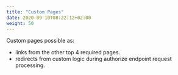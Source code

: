 ```yaml
---
title: "Custom Pages"
date: 2020-09-10T08:22:12+02:00
weight: 50
---
```


Custom pages possible as:
* links from the other top 4 required pages.
* redirects from custom logic during authorize endpoint request processing.
